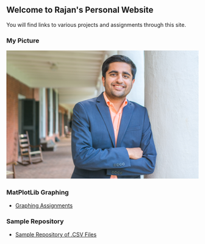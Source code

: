 ## Welcome to Rajan's Personal Website

You will find links to various projects and assignments through this site.

### My Picture
![My Picture](_SMH1432.JPG)

### MatPlotLib Graphing
- [Graphing Assignments](/graphingassignments/index.md)

### Sample Repository
- [Sample Repository of .CSV Files](https://github.com/rdjani/M3Example)
